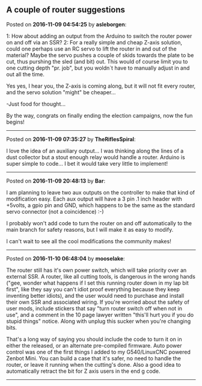 ## A couple of router suggestions
Posted on **2016-11-09 04:54:25** by **asleborgen**:

1: How about adding an output from the Arduino to switch the router power on and off via an SSR? 
2: For a really simple and cheap Z-axis solution, could one perhaps use an RC servo to lift the router in and out of the material? Maybe the servo pushes a couple of skids towards the plate to be cut, thus purshing the sled (and bit) out. This would of course limit you to one cutting depth "pr. job", but you woldn`t have to manually adjust in and out all the time. 

Yes yes, I hear you, the Z-axis is coming along, but it will not fit every router, and the servo solution "might" be cheaper...

-Just food for thought...

By the way, congrats on finally ending the election campaigns, now the fun begins!

---

Posted on **2016-11-09 07:35:27** by **TheRiflesSpiral**:

I love the idea of an auxiliary output... I was thinking along the lines of a dust collector but a stout enough relay would handle a router. Arduino is super simple to code... I bet it would take very little to implement!

---

Posted on **2016-11-09 20:48:13** by **Bar**:

I am planning to leave two aux outputs on the controller to make that kind of modification easy. Each aux output will have a 3 pin .1 inch header with +5volts, a gpio pin and GND, which happens to be the same as the standard servo connector (not a coincidence) :-)

I probably won't add code to turn the router on and off automatically to the main branch for safety reasons, but I will make it as easy to modify.

I can't wait to see all the cool modifications the community makes!

---

Posted on **2016-11-10 06:48:04** by **mooselake**:

The router still has it's own power switch, which will take priority over an external SSR.  A router, like all cutting tools, is dangerous in the wrong hands ("gee, wonder what happens if I set this running router down in my lap bit first", like they say you can't idiot proof everything because they keep inventing  better idiots), and the user would need to purchase and install their own SSR and associated wiring.  If you're worried about the safety of user mods, include stickers that say "turn router switch off when not in use", and a comment in the 10 page lawyer written "this'll hurt you if you do stupid things" notice.  Along with unplug this sucker when you're changing bits.

That's a long way of saying you should include the code to turn it on in  either the released, or an alternate pre-compiled firmware.  Auto power control was one of the first things I added to my G540/LinuxCNC powered Zenbot Mini.  You can build a case that it's safer, no need to handle  the router, or leave it running when the cutting's done.  Also a good idea to automatically retract the bit for Z axis users in the end g code.

---

